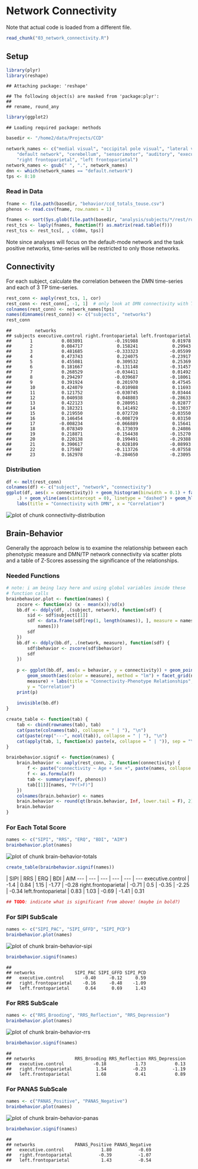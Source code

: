 # Network Connectivity

Note that actual code is loaded from a different file.


```r
read_chunk("03_network_connectivity.R")
```



## Setup


```r
library(plyr)
library(reshape)
```

```
## Attaching package: 'reshape'
```

```
## The following object(s) are masked from 'package:plyr':
## 
## rename, round_any
```

```r
library(ggplot2)
```

```
## Loading required package: methods
```

```r
basedir <- "/home2/data/Projects/CCD"
```



```r
network_names <- c("medial visual", "occipital pole visual", "lateral visual", 
    "default network", "cerebellum", "sensorimotor", "auditory", "executive control", 
    "right frontoparietal", "left frontoparietal")
network_names <- gsub(" ", ".", network_names)
dmn <- which(network_names == "default.network")
tps <- 8:10
```


### Read in Data


```r
fname <- file.path(basedir, "behavior/ccd_totals_touse.csv")
phenos <- read.csv(fname, row.names = 1)
```



```r
fnames <- sort(Sys.glob(file.path(basedir, "analysis/subjects/*/rest/run_01/rsn10.1D")))
rest_tcs <- laply(fnames, function(f) as.matrix(read.table(f)))
rest_tcs <- rest_tcs[, , c(dmn, tps)]
```


Note since analyses will focus on the default-mode network and the task positive networks, time-series will be restricted to only those networks.


## Connectivity

For each subject, calculate the correlation between the DMN time-series and each of 3 TP time-series.


```r
rest_conn <- aaply(rest_tcs, 1, cor)
rest_conn <- rest_conn[, -1, 1]  # only look at DMN connectivity with TP networks
colnames(rest_conn) <- network_names[tps]
names(dimnames(rest_conn)) <- c("subjects", "networks")
rest_conn
```

```
##         networks
## subjects executive.control right.frontoparietal left.frontoparietal
##       1           0.083891            -0.191988             0.01978
##       2           0.084717             0.158241             0.29943
##       3           0.481685            -0.333323            -0.05599
##       4           0.473743             0.224075            -0.23917
##       5           0.455081             0.309532             0.25369
##       6           0.181667            -0.131148            -0.31457
##       7           0.268529            -0.034411             0.01492
##       8           0.294297            -0.039687            -0.18061
##       9           0.391924             0.201970             0.47545
##       10          0.424079            -0.010988             0.11693
##       11          0.121752            -0.030745             0.03444
##       12          0.040938             0.048803            -0.28633
##       13          0.422123             0.280951             0.02877
##       14          0.182321             0.141492            -0.13037
##       15          0.219550             0.072720            -0.03550
##       16          0.146454            -0.008729             0.03150
##       17         -0.008234            -0.066889             0.15641
##       18          0.078349             0.173039             0.24086
##       19          0.218871            -0.154438            -0.15270
##       20          0.220138             0.199491            -0.29388
##       21          0.390617             0.028109            -0.08993
##       22          0.175987            -0.113726            -0.07558
##       23          0.162978            -0.284650            -0.23095
```


### Distribution


```r
df <- melt(rest_conn)
colnames(df) <- c("subject", "network", "connectivity")
ggplot(df, aes(x = connectivity)) + geom_histogram(binwidth = 0.1) + facet_grid(network ~ 
    .) + geom_vline(aes(xintercept = 0), linetype = "dashed") + geom_hline(aes(yintercept = 0)) + 
    labs(title = "Connectivity with DMN", x = "Correlation")
```

![plot of chunk connectivity-distribution](figure/connectivity-distribution.png) 



## Brain-Behavior

Generally the approach below is to examine the relationship between each phenotypic measure and DMN/TP network connectivity via scatter plots and a table of Z-Scores assessing the significance of the relationships.

### Needed Functions


```r
# note: i am being lazy here and using global variables inside these
# function calls
brainbehavior.plot <- function(names) {
    zscore <- function(x) (x - mean(x))/sd(x)
    bb.df <- ddply(df, .(subject, network), function(sdf) {
        sid <- sdf$subject[[1]]
        sdf <- data.frame(sdf[rep(1, length(names)), ], measure = names, behavior = as.numeric(phenos[sid, 
            names]))
        sdf
    })
    bb.df <- ddply(bb.df, .(network, measure), function(sdf) {
        sdf$behavior <- zscore(sdf$behavior)
        sdf
    })
    
    p <- ggplot(bb.df, aes(x = behavior, y = connectivity)) + geom_point(aes(color = measure)) + 
        geom_smooth(aes(color = measure), method = "lm") + facet_grid(network ~ 
        measure) + labs(title = "Connectivity-Phenotype Relationships", x = "Scale Z-Score", 
        y = "Correlation")
    print(p)
    
    invisible(bb.df)
}

create_table <- function(tab) {
    tab <- cbind(rownames(tab), tab)
    cat(paste(colnames(tab), collapse = " | "), "\n")
    cat(paste(rep("---", ncol(tab)), collapse = " | "), "\n")
    cat(apply(tab, 1, function(x) paste(x, collapse = " | ")), sep = "\n")
}

brainbehavior.signif <- function(names) {
    brain.behavior <- aaply(rest_conn, 2, function(connectivity) {
        f <- paste("connectivity ~ Age + Sex +", paste(names, collapse = " + "))
        f <- as.formula(f)
        tab <- summary(aov(f, phenos))
        tab[[1]][names, "Pr(>F)"]
    })
    colnames(brain.behavior) <- names
    brain.behavior <- round(qt(brain.behavior, Inf, lower.tail = F), 2)
    brain.behavior
}
```


### For Each Total Score


```r
names <- c("SIPI", "RRS", "ERQ", "BDI", "AIM")
brainbehavior.plot(names)
```

![plot of chunk brain-behavior-totals](figure/brain-behavior-totals.png) 

```r
create_table(brainbehavior.signif(names))
```

 | SIPI | RRS | ERQ | BDI | AIM 
--- | --- | --- | --- | --- | --- 
executive.control | -1.4 | 0.84 | 1.15 | -1.77 | -0.28
right.frontoparietal | -0.71 | 0.5 | -0.35 | -2.25 | -0.34
left.frontoparietal | 0.83 | 1.03 | -0.69 | -1.41 | 0.31

```r
## TODO: indicate what is significant from above! (maybe in bold?)
```


### For SIPI SubScale


```r
names <- c("SIPI_PAC", "SIPI_GFFD", "SIPI_PCD")
brainbehavior.plot(names)
```

![plot of chunk brain-behavior-sipi](figure/brain-behavior-sipi.png) 

```r
brainbehavior.signif(names)
```

```
##                       
## networks               SIPI_PAC SIPI_GFFD SIPI_PCD
##   executive.control       -0.40     -0.12     0.59
##   right.frontoparietal    -0.16     -0.48    -1.09
##   left.frontoparietal      0.64      0.69     1.43
```


### For RRS SubScale


```r
names <- c("RRS_Brooding", "RRS_Reflection", "RRS_Depression")
brainbehavior.plot(names)
```

![plot of chunk brain-behavior-rrs](figure/brain-behavior-rrs.png) 

```r
brainbehavior.signif(names)
```

```
##                       
## networks               RRS_Brooding RRS_Reflection RRS_Depression
##   executive.control           -0.18           1.73           0.13
##   right.frontoparietal         1.54          -0.23          -1.19
##   left.frontoparietal          1.68           0.41           0.89
```


### For PANAS SubScale


```r
names <- c("PANAS_Positive", "PANAS_Negative")
brainbehavior.plot(names)
```

![plot of chunk brain-behavior-panas](figure/brain-behavior-panas.png) 

```r
brainbehavior.signif(names)
```

```
##                       
## networks               PANAS_Positive PANAS_Negative
##   executive.control              1.80          -0.69
##   right.frontoparietal          -0.39          -1.07
##   left.frontoparietal            1.43          -0.54
```


